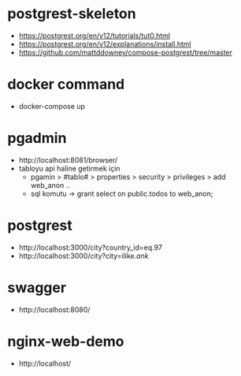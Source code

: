 # postgrest-skeleton
 - https://postgrest.org/en/v12/tutorials/tut0.html
 - https://postgrest.org/en/v12/explanations/install.html
 - https://github.com/mattddowney/compose-postgrest/tree/master

# docker command
 - docker-compose up

# pgadmin
  - http://localhost:8081/browser/
  - tabloyu api haline getirmek için
    - pgamin > #tablo# > properties > security > privileges > add web_anon ..
    - sql komutu -> grant select on public.todos to web_anon;

# postgrest
  - http://localhost:3000/city?country_id=eq.97
  - http://localhost:3000/city?city=ilike.*ank*

# swagger
  - http://localhost:8080/

# nginx-web-demo
  - http://localhost/